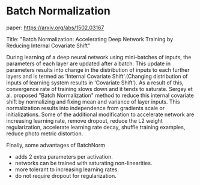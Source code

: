 # Batch Normalization

paper: https://arxiv.org/abs/1502.03167

Title: "Batch Normalization: Accelerating Deep Network Training by Reducing Internal Covariate Shift"

During learning of a deep neural network using mini-batches of inputs, the parameters of each layer are updated after a batch. This update in parameters results into change in the distribution of inputs to each further layers and is termed as 'Internal Covariate Shift'.(Changing distribution of inputs of learning system results in 'Covariate Shift').  As a result of this, convergence rate of training slows down and it tends to saturate.
Sergey et al. proposed "Batch Normalization" method to reduce this internal covariate shift by normalizing and fixing mean and variance of layer inputs. This normalization results into independence from gradients scale or initializations. Some of the additional modification to accelerate network are increasing learning rate, remove dropout, reduce the L2 weight regularization, accelerate learning rate decay, shuffle training examples, reduce photo metric distortion.

Finally, some advantages of BatchNorm
- adds 2 extra parameters per activation.
- networks can be trained with saturating non-linearities.
- more tolerant to increasing learning rates. 
- do not require dropout for regularization.    

